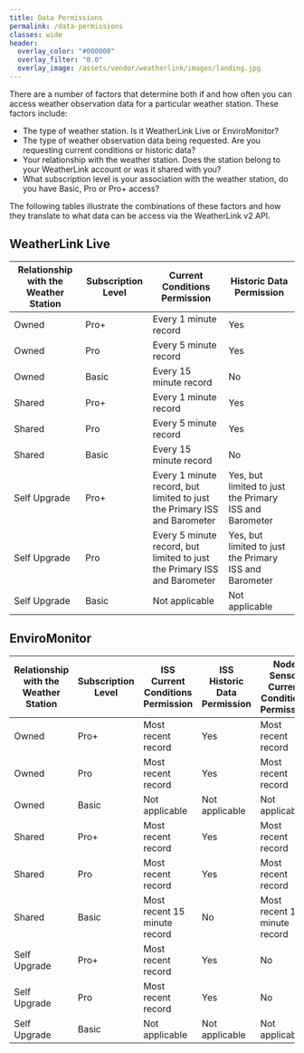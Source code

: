 ```yaml
---
title: Data Permissions
permalink: /data-permissions
classes: wide
header:
  overlay_color: "#000000"
  overlay_filter: "0.0"
  overlay_image: /assets/vendor/weatherlink/images/landing.jpg
---
```


There are a number of factors that determine both if and how often you can access weather observation data for a particular weather station. These factors include:

* The type of weather station. Is it WeatherLink Live or EnviroMonitor?
* The type of weather observation data being requested. Are you requesting current conditions or historic data?
* Your relationship with the weather station. Does the station belong to your WeatherLink account or was it shared with you?
* What subscription level is your association with the weather station, do you have Basic, Pro or Pro+ access?

The following tables illustrate the combinations of these factors and how they translate to what data can be access via the WeatherLink v2 API.

## WeatherLink Live

Relationship with the Weather Station|Subscription Level|Current Conditions Permission|Historic Data Permission
-|-|-|-
Owned |Pro+ |Every 1 minute record |Yes
Owned |Pro |Every 5 minute record |Yes
Owned |Basic |Every 15 minute record |No
Shared |Pro+ |Every 1 minute record |Yes
Shared |Pro |Every 5 minute record |Yes
Shared |Basic |Every 15 minute record |No
Self Upgrade |Pro+ |Every 1 minute record, but limited to just the Primary ISS and Barometer |Yes, but limited to just the Primary ISS and Barometer
Self Upgrade |Pro |Every 5 minute record, but limited to just the Primary ISS and Barometer |Yes, but limited to just the Primary ISS and Barometer
Self Upgrade |Basic |Not applicable |Not applicable

## EnviroMonitor

Relationship with the Weather Station|Subscription Level|ISS Current Conditions Permission|ISS Historic Data Permission|Node Sensor Current Conditions Permission|Node Sensor Historic Data Permission
-|-|-|-|-|-
Owned |Pro+ |Most recent record |Yes |Most recent record |Yes
Owned |Pro |Most recent record |Yes |Most recent record |Yes
Owned |Basic |Not applicable |Not applicable |Not applicable |Not applicable
Shared |Pro+ |Most recent record |Yes |Most recent record |Yes
Shared |Pro |Most recent record |Yes |Most recent record |Yes
Shared |Basic |Most recent 15 minute record |No |Most recent 15 minute record |No
Self Upgrade |Pro+ |Most recent record |Yes |No |No
Self Upgrade |Pro |Most recent record |Yes |No |No
Self Upgrade |Basic |Not applicable |Not applicable |Not applicable |Not applicable



<!--
## WeatherLink Live

Relationship with the Weather Station|Subscription Level|Current Conditions API Requests Per Hour|Historic Data API Requests Per Hour
-|-|-|-
Owned or Shared |Pro+  |120  |100
Owned or Shared |Pro   |25   |100
Owned or Shared |Basic |10   | 0
Saved           |Pro+  |120* |100*
Saved           |Pro   |25*  |100*
Saved           |Basic |0    |0

\* Only data from the Primary Integrated Sensor Suite will be accessible.

## EnviroMonitor / Vantage Connect

Relationship with the Weather Station|Subscription Level|Current Conditions API Requests Per Hour|Historic Data API Requests Per Hour
-|-|-|-
Owned or Shared |Pro+  |25   |100
Owned or Shared |Pro   |25   |100
Shared          |Basic |10   | 0
Saved           |Pro+  |25*  |100*
Saved           |Pro   |25*  |100*
Saved           |Basic |0    |0

\* Only data from the Integerated Sensor Suite will be accessible.

## WeatherLink IP / WeatherLink Network Annual Subscription

Relationship with the Weather Station|Subscription Level|Current Conditions API Requests Per Hour|Historic Data API Requests Per Hour
-|-|-|-
Owned or Shared |Pro+  |120  |100
Owned or Shared |Pro   |25   |100
Owned or Shared |Basic |10   | 0
Saved           |Pro+  |120* |100*
Saved           |Pro   |25*  |100*
Saved           |Basic |0    |0

\* Only data from the Integrated Sensor Suite will be accessible.
-->
